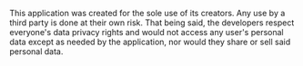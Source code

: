This application was created for the sole use of its creators. Any use by a third party is done at their own risk. That being said, the developers respect everyone's data privacy rights and would not access any user's personal data except as needed by the application, nor would they share or sell said personal data.

